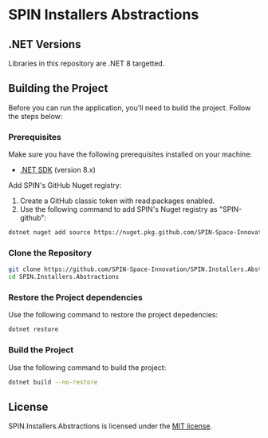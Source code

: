# SPIN Installers Abstractions

## .NET Versions
Libraries in this repository are .NET 8 targetted.

## Building the Project
Before you can run the application, you'll need to build the project. Follow the steps below:

### Prerequisites
Make sure you have the following prerequisites installed on your machine:
- [.NET SDK](https://dotnet.microsoft.com/download) (version 8.x)

Add SPIN's GitHub Nuget registry:
1. Create a GitHub classic token with read:packages enabled.
2. Use the following command to add SPIN's Nuget registry as "SPIN-github":
```bash
dotnet nuget add source https://nuget.pkg.github.com/SPIN-Space-Innovation/index.json -n SPIN-github -u SPIN-Space-Innovation --store-password-in-clear-text -p ${GITHUB_TOKEN}
```

### Clone the Repository
```bash
git clone https://github.com/SPIN-Space-Innovation/SPIN.Installers.Abstractions.git
cd SPIN.Installers.Abstractions
```

### Restore the Project dependencies
Use the following command to restore the project depedencies:
```bash
dotnet restore
```

### Build the Project
Use the following command to build the project:
```bash
dotnet build --no-restore
```

## License
SPIN.Installers.Abstractions is licensed under the [MIT license](LICENSE).
